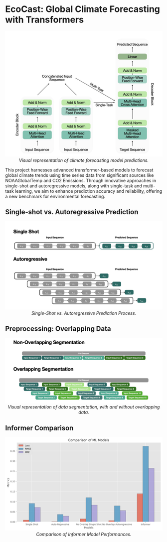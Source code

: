 # EcoCast: Global Climate Forecasting with Transformers

<p align="center">
  <img src="/Diagrams/architecture.jpeg" alt="Climate Forecasting Visualization">
  <br>
  <em>Visual representation of climate forecasting model predictions.</em>
</p>

This project harnesses advanced transformer-based models to forecast global climate trends using time series data from significant sources like NOAAGlobalTemp and CO2 Emissions. Through innovative approaches in single-shot and autoregressive models, along with single-task and multi-task learning, we aim to enhance prediction accuracy and reliability, offering a new benchmark for environmental forecasting.

## Single-shot vs. Autoregressive Prediction
<p align="center">
  <img src="/Diagrams/singleshotvautoregressive.jpeg" alt="Single-shot vs. Autoregressive Prediction">
  <br>
  <em>Single-Shot vs. Autoregressive Prediction Process.</em>
</p>

## Preprocessing: Overlapping Data
<p align="center">
  <img src="/Diagrams/segmentation.jpeg" alt="Climate Forecasting Visualization">
  <br>
  <em>Visual representation of data segmentation, with and without overlapping data.</em>
</p>

## Informer Comparison
<p align="center">
  <img src="/Single Feature Model/figures/Informer Comparison.jpg" alt="Climate Forecasting Visualization">
  <br>
  <em>Comparison of Informer Model Performances.</em>
</p>
